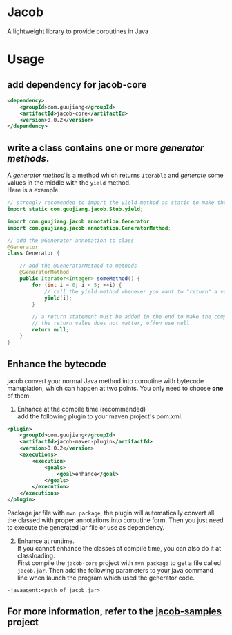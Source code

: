 # Jacob
A lightweight library to provide coroutines in Java

# Usage

## add dependency for jacob-core
```xml
<dependency>
    <groupId>com.guujiang</groupId>
    <artifactId>jacob-core</artifactId>
    <version>0.0.2</version>
</dependency>
```

## write a class contains one or more *generator methods*.  
A *generator method* is a method which returns ```Iterable``` and *generate* some values in the middle with the ```yield``` method.  
Here is a example.
```java
// strongly recomended to import the yield method as static to make the syntax more natural
import static com.guujiang.jacob.Stub.yield;

import com.guujiang.jacob.annotation.Generator;
import com.guujiang.jacob.annotation.GeneratorMethod;

// add the @Generator annotation to class
@Generator
class Generator {

    // add the @GeneratorMethod to methods
    @GeneratorMethod
    public Iterator<Integer> someMethod() {
        for (int i = 0; i < 5; ++i) {
            // call the yield method whenever you want to "return" a value out
            yield(i);
        }

        // a return statement must be added in the end to make the compiler happy
        // the return value does not matter, offen use null
        return null;
    }
}
```

## Enhance the bytecode
jacob convert your normal Java method into coroutine with bytecode manuplation, which can happen at two points. You only need to choose **one** of them.

1. Enhance at the compile time.(recommended)  
add the following plugin to your maven project's pom.xml.
```xml
<plugin>
    <groupId>com.guujiang</groupId>
    <artifactId>jacob-maven-plugin</artifactId>
    <version>0.0.2</version>
    <executions>
        <execution>
            <goals>
                <goal>enhance</goal>
            </goals>
        </execution>
    </executions>
</plugin>
```
Package jar file with ```mvn package```, the plugin will automatically convert all the classed with proper annotations into coroutine form. Then you just need to execute the generated jar file or use as dependency.

2. Enhance at runtime.  
If you cannot enhance the classes at compile time, you can also do it at classloading.  
First compile the ```jacob-core``` project with ```mvn package``` to get a file called ```jacob.jar```.
Then add the following parameters to your java command line when launch the program which used the generator code.
```
-javaagent:<path of jacob.jar>
```

## For more information, refer to the [jacob-samples](https://github.com/GuuJiang/Jacob/tree/master/jacob-samples) project
